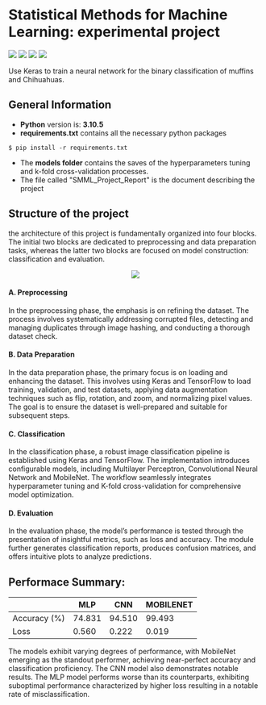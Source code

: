 # Statistical Methods for Machine Learning: experimental project
<img src="https://img.shields.io/badge/PyCharm-000000.svg?&style=for-the-badge&logo=PyCharm&logoColor=white"> <img src="https://img.shields.io/badge/Python-3776AB?style=for-the-badge&logo=python&logoColor=white"> <img src="https://img.shields.io/badge/TensorFlow-FF6F00?style=for-the-badge&logo=tensorflow&logoColor=white"> <img src="https://img.shields.io/badge/Keras-FF0000?style=for-the-badge&logo=keras&logoColor=white">

Use Keras to train a neural network for the binary classification of muffins and Chihuahuas.

## General Information

- **Python** version is: **3.10.5**
- **requirements.txt** contains all the necessary python packages
```
$ pip install -r requirements.txt
```
- The **models folder** contains the saves of the hyperparameters tuning and k-fold cross-validation processes.
- The file called "SMML_Project_Report" is the document describing the project

## Structure of the project
the architecture of this project is fundamentally organized into four blocks. The initial two blocks are dedicated to preprocessing and data preparation tasks, whereas the latter two blocks are focused on model construction: classification and evaluation.

<p align="center">
  <img src="https://github.com/Sabaudian/SMML_project/assets/32509505/4b168037-0c91-4363-bcd5-cc720ae99e86">
</p>

#### A. Preprocessing
In the preprocessing phase, the emphasis is on refining the dataset. The process involves systematically addressing corrupted files, detecting and managing duplicates through image hashing, and conducting a thorough dataset check.

#### B. Data Preparation
In the data preparation phase, the primary focus is on loading and enhancing the dataset. This involves using Keras and TensorFlow to load training, validation, and test datasets, applying data augmentation techniques such as flip, rotation, and zoom, and normalizing pixel values. The goal is to ensure the dataset is well-prepared and suitable for subsequent steps.

#### C. Classification
In the classification phase, a robust image classification pipeline is established using Keras and TensorFlow. The implementation introduces configurable models, including Multilayer Perceptron, Convolutional Neural Network and MobileNet. The workflow seamlessly integrates hyperparameter tuning and K-fold cross-validation for comprehensive model optimization.

#### D. Evaluation
In the evaluation phase, the model’s performance is tested through the presentation of insightful metrics, such as loss and accuracy. The module further generates classification reports, produces confusion matrices, and offers intuitive plots to analyze predictions.

## Performace Summary:

|   | MLP | CNN | MOBILENET | 
| - | --- | ------------- | ------------------- |
| Accuracy (%)  | 74.831 | 94.510 | 99.493 |
| Loss  | 0.560 | 0.222 | 0.019 |

The models exhibit varying degrees of performance, with MobileNet emerging as the
standout performer, achieving near-perfect accuracy and classification proficiency.
The CNN model also demonstrates notable results. The MLP model performs worse
than its counterparts, exhibiting suboptimal performance characterized by higher loss
resulting in a notable rate of misclassification.
